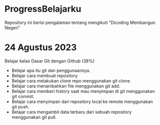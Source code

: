 # ProgressBelajarku
Repository ini berisi pengalaman tentang mengikuti "Dicoding Membangun Negeri"

**24 Agustus 2023**
==
Belajar kelas Dasar Git dengan Github (38%)
  * Belajar apa itu git dan penggunaannya.
  * Belajar cara membuat repository.
  * Belajar cara melakukan clone repo menggunakan git clone.
  * Belajar cara menambahkan file menggunakan git add.
  * Belajar cara memberi history saat mau menyimpan di git menggunakan git commit.
  * Belajar cara menyimpan dari repository local ke remote menggunakan git push.
  * Belajar cara mengambil data terbaru dari sebuah repository menggunakan git pull.
